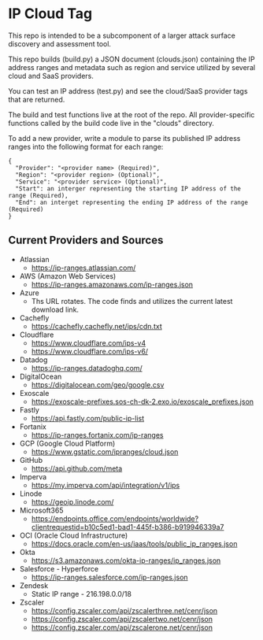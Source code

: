 # IP Cloud Tag

This repo is intended to be a subcomponent of a larger attack surface discovery and assessment tool.

This repo builds (build.py) a JSON document (clouds.json) containing the IP address ranges and metadata such as region and service utilized by several cloud and SaaS providers.

You can test an IP address (test.py) and see the cloud/SaaS provider tags that are returned.

The build and test functions live at the root of the repo.  All provider-specific functions called by the build code live in the "clouds" directory.

To add a new provider, write a module to parse its published IP address ranges into the following format for each range:
```
{
  "Provider": "<provider name> (Required)",
  "Region": "<provider region> (Optional)",
  "Service": "<provider service> (Optional)",
  "Start": an interger representing the starting IP address of the range (Required),
  "End": an interget representing the ending IP address of the range (Required)
}
```

## Current Providers and Sources

* Atlassian
  * https://ip-ranges.atlassian.com/
* AWS (Amazon Web Services)
  * https://ip-ranges.amazonaws.com/ip-ranges.json
* Azure
  * Ths URL rotates.  The code finds and utilizes the current latest download link.
* Cachefly
  * https://cachefly.cachefly.net/ips/cdn.txt
* Cloudflare
  * https://www.cloudflare.com/ips-v4
  * https://www.cloudflare.com/ips-v6/
* Datadog
  * https://ip-ranges.datadoghq.com/
* DigitalOcean
  * https://digitalocean.com/geo/google.csv
* Exoscale
  * https://exoscale-prefixes.sos-ch-dk-2.exo.io/exoscale_prefixes.json
* Fastly
  * https://api.fastly.com/public-ip-list
* Fortanix
  * https://ip-ranges.fortanix.com/ip-ranges
* GCP (Google Cloud Platform)
  * https://www.gstatic.com/ipranges/cloud.json
* GitHub
  * https://api.github.com/meta
* Imperva
  * https://my.imperva.com/api/integration/v1/ips
* Linode
  * https://geoip.linode.com/
* Microsoft365
  * https://endpoints.office.com/endpoints/worldwide?clientrequestid=b10c5ed1-bad1-445f-b386-b919946339a7
* OCI (Oracle Cloud Infrastructure)
  * https://docs.oracle.com/en-us/iaas/tools/public_ip_ranges.json
* Okta
  * https://s3.amazonaws.com/okta-ip-ranges/ip_ranges.json
* Salesforce - Hyperforce
  * https://ip-ranges.salesforce.com/ip-ranges.json
* Zendesk
  * Static IP range - 216.198.0.0/18
* Zscaler
  * https://config.zscaler.com/api/zscalerthree.net/cenr/json
  * https://config.zscaler.com/api/zscalertwo.net/cenr/json
  * https://config.zscaler.com/api/zscalerone.net/cenr/json